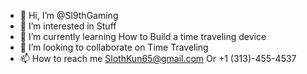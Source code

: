 - 👋 Hi, I’m @Sl9thGaming
- 👀 I’m interested in Stuff
- 🌱 I’m currently learning How to Build a time traveling device
- 💞️ I’m looking to collaborate on Time Traveling
- 📫 How to reach me SlothKun65@gmail.com Or +1 (313)-455-4537

<!---
Sl9thGaming/Sl9thGaming is a ✨ special ✨ repository because its `README.md` (this file) appears on your GitHub profile.
You can click the Preview link to take a look at your changes.
--->
